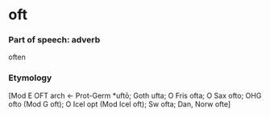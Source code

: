 # oft
### Part of speech: adverb

often

### Etymology
[Mod E OFT arch ← Prot-Germ *uftō; Goth ufta; O Fris ofta; O Sax ofto; OHG ofto (Mod G oft); O Icel opt (Mod Icel oft); Sw ofta; Dan, Norw ofte]
